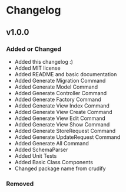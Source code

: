 # Changelog

## v1.0.0

### Added or Changed
- Added this changelog :)
- Added MIT license
- Added README and basic documentation
- Added Generate Migration Command
- Added Generate Model Command
- Added Generate Controller Command
- Added Generate Factory Command
- Added Generate View Index Command
- Added Generate View Create Command
- Added Generate View Edit Command
- Added Generate View Show Command
- Added Generate StoreRequest Command
- Added Generate UpdateRequest Command
- Added Generate All Command
- Added SchemaParser
- Added Unit Tests
- Added Basic Class Components
- Changed package name from crudify

### Removed
